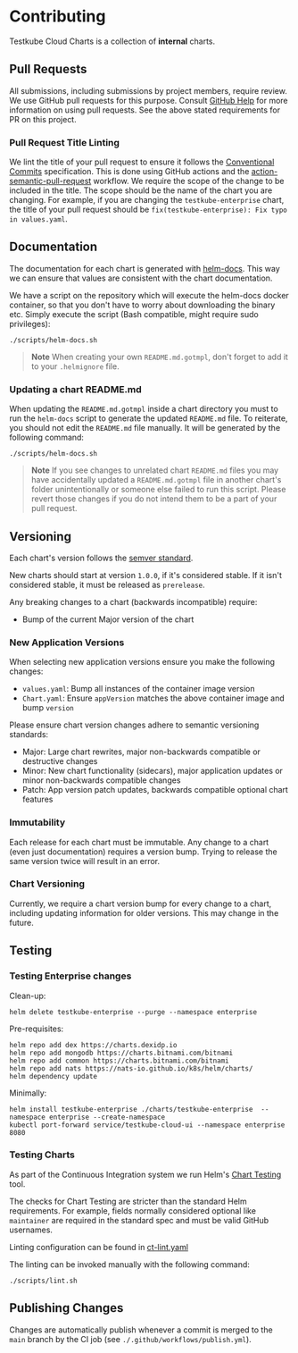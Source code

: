 # Contributing

Testkube Cloud Charts is a collection of **internal** charts.

## Pull Requests

All submissions, including submissions by project members, require review. We use GitHub pull requests for this purpose. Consult [GitHub Help](https://help.github.com/articles/about-pull-requests/) for more information on using pull requests. See the above stated requirements for PR on this project.

### Pull Request Title Linting

We lint the title of your pull request to ensure it follows the [Conventional Commits](https://www.conventionalcommits.org/en/v1.0.0/) specification.  This is done using GitHub actions and the [action-semantic-pull-request](.github/workflows/lint-pr.yml) workflow. We require the scope of the change to be included in the title.  The scope should be the name of the chart you are changing.  For example, if you are changing the `testkube-enterprise` chart, the title of your pull request should be `fix(testkube-enterprise): Fix typo in values.yaml`.

## Documentation

The documentation for each chart is generated with [helm-docs](https://github.com/norwoodj/helm-docs). This way we can ensure that values are consistent with the chart documentation.

We have a script on the repository which will execute the helm-docs docker container, so that you don't have to worry about downloading the binary etc. Simply execute the script (Bash compatible, might require sudo privileges):

```shell
./scripts/helm-docs.sh
```

> **Note**
> When creating your own `README.md.gotmpl`, don't forget to add it to your `.helmignore` file.

### Updating a chart README.md

When updating the `README.md.gotmpl` inside a chart directory you must to run the `helm-docs` script to generate the updated `README.md` file. To reiterate, you should not edit the `README.md` file manually.  It will be generated by the following command:

```shell
./scripts/helm-docs.sh
```

> **Note**
> If you see changes to unrelated chart `README.md` files you may have accidentally updated a `README.md.gotmpl` file in another chart's folder unintentionally or someone else failed to run this script.  Please revert those changes if you do not intend them to be a part of your pull request.

## Versioning

Each chart's version follows the [semver standard](https://semver.org/).

New charts should start at version `1.0.0`, if it's considered stable. If it isn't considered stable, it must be released as `prerelease`.

Any breaking changes to a chart (backwards incompatible) require:

* Bump of the current Major version of the chart

### New Application Versions

When selecting new application versions ensure you make the following changes:

* `values.yaml`: Bump all instances of the container image version
* `Chart.yaml`: Ensure `appVersion` matches the above container image and bump `version`

Please ensure chart version changes adhere to semantic versioning standards:

* Major: Large chart rewrites, major non-backwards compatible or destructive changes
* Minor: New chart functionality (sidecars), major application updates or minor non-backwards compatible changes
* Patch: App version patch updates, backwards compatible optional chart features

### Immutability

Each release for each chart must be immutable. Any change to a chart (even just documentation) requires a version bump. Trying to release the same version twice will result in an error.

### Chart Versioning

Currently, we require a chart version bump for every change to a chart, including updating information for older versions. This may change in the future.

## Testing

### Testing Enterprise changes

Clean-up:

```shell
helm delete testkube-enterprise --purge --namespace enterprise
```

Pre-requisites:

```shell
helm repo add dex https://charts.dexidp.io
helm repo add mongodb https://charts.bitnami.com/bitnami
helm repo add common https://charts.bitnami.com/bitnami
helm repo add nats https://nats-io.github.io/k8s/helm/charts/
helm dependency update
```

Minimally:

```shell
helm install testkube-enterprise ./charts/testkube-enterprise  --namespace enterprise --create-namespace
kubectl port-forward service/testkube-cloud-ui --namespace enterprise 8080
```

### Testing Charts

As part of the Continuous Integration system we run Helm's [Chart Testing](https://github.com/helm/chart-testing) tool.

The checks for Chart Testing are stricter than the standard Helm requirements. For example, fields normally considered optional like `maintainer` are required in the standard spec and must be valid GitHub usernames.

Linting configuration can be found in [ct-lint.yaml](./.github/configs/ct-lint.yaml)

The linting can be invoked manually with the following command:

```shell
./scripts/lint.sh
```

## Publishing Changes

Changes are automatically publish whenever a commit is merged to the `main` branch by the CI job (see `./.github/workflows/publish.yml`).
